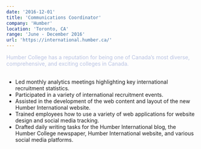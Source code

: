 ```yaml
---
date: '2016-12-01'
title: 'Communications Coordinator'
company: 'Humber'
location: 'Toronto, CA'
range: 'June - December 2016'
url: 'https://international.humber.ca/'
---
```


<span style="color: #b8c2e2;">Humber College has a reputation for being one of Canada’s most diverse, comprehensive, and exciting colleges in Canada.</span><br/><br/>

- Led monthly analytics meetings highlighting key international recruitment statistics.
- Participated in a variety of international recruitment events.
- Assisted in the development of the web content and layout of the new Humber International website.
- Trained employees how to use a variety of web applications for website design and social media tracking.
- Drafted daily writing tasks for the Humber International blog, the Humber College newspaper, Humber International website, and various social media platforms.

